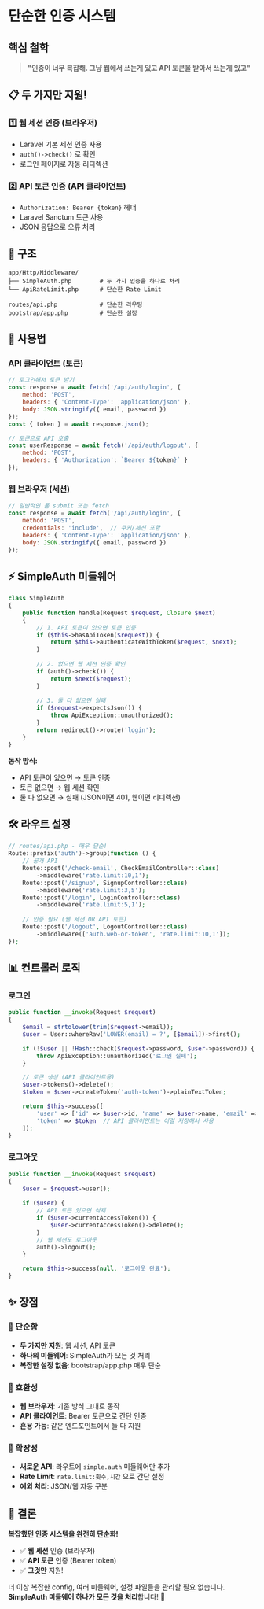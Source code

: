 # 단순한 인증 시스템

## 핵심 철학
> **"인증이 너무 복잡해. 그냥 웹에서 쓰는게 있고 API 토큰을 받아서 쓰는게 있고"**

## 📋 두 가지만 지원!

### 1️⃣ 웹 세션 인증 (브라우저)
- Laravel 기본 세션 인증 사용
- `auth()->check()` 로 확인
- 로그인 페이지로 자동 리디렉션

### 2️⃣ API 토큰 인증 (API 클라이언트)
- `Authorization: Bearer {token}` 헤더
- Laravel Sanctum 토큰 사용
- JSON 응답으로 오류 처리

## 🔧 구조

```
app/Http/Middleware/
├── SimpleAuth.php        # 두 가지 인증을 하나로 처리
└── ApiRateLimit.php      # 단순한 Rate Limit

routes/api.php            # 단순한 라우팅
bootstrap/app.php         # 단순한 설정
```

## 🚀 사용법

### API 클라이언트 (토큰)
```javascript
// 로그인해서 토큰 받기
const response = await fetch('/api/auth/login', {
    method: 'POST',
    headers: { 'Content-Type': 'application/json' },
    body: JSON.stringify({ email, password })
});
const { token } = await response.json();

// 토큰으로 API 호출
const userResponse = await fetch('/api/auth/logout', {
    method: 'POST',
    headers: { 'Authorization': `Bearer ${token}` }
});
```

### 웹 브라우저 (세션)
```javascript
// 일반적인 폼 submit 또는 fetch
const response = await fetch('/api/auth/login', {
    method: 'POST',
    credentials: 'include',  // 쿠키/세션 포함
    headers: { 'Content-Type': 'application/json' },
    body: JSON.stringify({ email, password })
});
```

## ⚡ SimpleAuth 미들웨어

```php
class SimpleAuth
{
    public function handle(Request $request, Closure $next)
    {
        // 1. API 토큰이 있으면 토큰 인증
        if ($this->hasApiToken($request)) {
            return $this->authenticateWithToken($request, $next);
        }
        
        // 2. 없으면 웹 세션 인증 확인
        if (auth()->check()) {
            return $next($request);
        }
        
        // 3. 둘 다 없으면 실패
        if ($request->expectsJson()) {
            throw ApiException::unauthorized();
        }
        return redirect()->route('login');
    }
}
```

**동작 방식:**
- API 토큰이 있으면 → 토큰 인증
- 토큰 없으면 → 웹 세션 확인
- 둘 다 없으면 → 실패 (JSON이면 401, 웹이면 리디렉션)

## 🛠️ 라우트 설정

```php
// routes/api.php - 매우 단순!
Route::prefix('auth')->group(function () {
    // 공개 API
    Route::post('/check-email', CheckEmailController::class)
        ->middleware('rate.limit:10,1');
    Route::post('/signup', SignupController::class)
        ->middleware('rate.limit:3,5');
    Route::post('/login', LoginController::class)
        ->middleware('rate.limit:5,1');
    
    // 인증 필요 (웹 세션 OR API 토큰)
    Route::post('/logout', LogoutController::class)
        ->middleware(['auth.web-or-token', 'rate.limit:10,1']);
});
```

## 📊 컨트롤러 로직

### 로그인
```php
public function __invoke(Request $request)
{
    $email = strtolower(trim($request->email));
    $user = User::whereRaw('LOWER(email) = ?', [$email])->first();

    if (!$user || !Hash::check($request->password, $user->password)) {
        throw ApiException::unauthorized('로그인 실패');
    }

    // 토큰 생성 (API 클라이언트용)
    $user->tokens()->delete();
    $token = $user->createToken('auth-token')->plainTextToken;

    return $this->success([
        'user' => ['id' => $user->id, 'name' => $user->name, 'email' => $user->email],
        'token' => $token  // API 클라이언트는 이걸 저장해서 사용
    ]);
}
```

### 로그아웃
```php
public function __invoke(Request $request)
{
    $user = $request->user();
    
    if ($user) {
        // API 토큰 있으면 삭제
        if ($user->currentAccessToken()) {
            $user->currentAccessToken()->delete();
        }
        // 웹 세션도 로그아웃
        auth()->logout();
    }

    return $this->success(null, '로그아웃 완료');
}
```

## ✨ 장점

### 🎯 단순함
- **두 가지만 지원**: 웹 세션, API 토큰
- **하나의 미들웨어**: SimpleAuth가 모든 것 처리
- **복잡한 설정 없음**: bootstrap/app.php 매우 단순

### 🔄 호환성
- **웹 브라우저**: 기존 방식 그대로 동작
- **API 클라이언트**: Bearer 토큰으로 간단 인증
- **혼용 가능**: 같은 엔드포인트에서 둘 다 지원

### 🚀 확장성
- **새로운 API**: 라우트에 `simple.auth` 미들웨어만 추가
- **Rate Limit**: `rate.limit:횟수,시간` 으로 간단 설정
- **예외 처리**: JSON/웹 자동 구분

## 🏁 결론

**복잡했던 인증 시스템을 완전히 단순화!**

- ✅ **웹 세션** 인증 (브라우저)
- ✅ **API 토큰** 인증 (Bearer token)  
- ✅ **그것만** 지원!

더 이상 복잡한 config, 여러 미들웨어, 설정 파일들을 관리할 필요 없습니다. 
**SimpleAuth 미들웨어 하나가 모든 것을 처리**합니다! 🎉